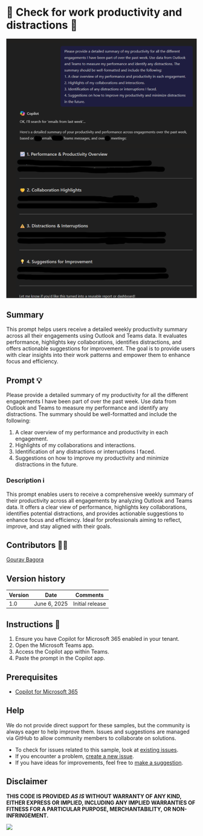 # 🚀 Check for work productivity and distractions 📄
![Performance_distractions_check](./assets/demo.png)

## Summary
This prompt helps users receive a detailed weekly productivity summary across all their engagements using Outlook and Teams data. It evaluates performance, highlights key collaborations, identifies distractions, and offers actionable suggestions for improvement. The goal is to provide users with clear insights into their work patterns and empower them to enhance focus and efficiency.

## Prompt 💡
Please provide a detailed summary of my productivity for all the different engagements I have been part of over the past week. Use data from Outlook and Teams to measure my performance and identify any distractions. The summary should be well-formatted and include the following:
1. A clear overview of my performance and productivity in each engagement.
2. Highlights of my collaborations and interactions.
3. Identification of any distractions or interruptions I faced.
4. Suggestions on how to improve my productivity and minimize distractions in the future.

### Description ℹ️
This prompt enables users to receive a comprehensive weekly summary of their productivity across all engagements by analyzing Outlook and Teams data. It offers a clear view of performance, highlights key collaborations, identifies potential distractions, and provides actionable suggestions to enhance focus and efficiency. Ideal for professionals aiming to reflect, improve, and stay aligned with their goals.

## Contributors 👨‍💻

[Gourav Bagora](https://github.com/GouravBagora)

## Version history

Version|Date|Comments
-------|----|--------
1.0|June 6, 2025|Initial release

## Instructions 📝

1. Ensure you have Copilot for Microsoft 365 enabled in your tenant.
2. Open the Microsoft Teams app.
3. Access the Copilot app within Teams.
4. Paste the prompt in the Copilot app.

## Prerequisites

- [Copilot for Microsoft 365](https://developer.microsoft.com/microsoft-365/dev-program)

## Help

We do not provide direct support for these samples, but the community is always eager to help improve them. Issues and suggestions are managed via GitHub to allow community members to collaborate on solutions.

- To check for issues related to this sample, look at [existing issues](https://github.com/pnp/copilot-prompts/issues?q=label%3A%22sample%3A%20YOUR-SAMPLE-NAME%22).
- If you encounter a problem, [create a new issue](https://github.com/pnp/copilot-prompts/issues/new).
- If you have ideas for improvements, feel free to [make a suggestion](https://github.com/pnp/copilot-prompts/issues/new).

## Disclaimer

**THIS CODE IS PROVIDED *AS IS* WITHOUT WARRANTY OF ANY KIND, EITHER EXPRESS OR IMPLIED, INCLUDING ANY IMPLIED WARRANTIES OF FITNESS FOR A PARTICULAR PURPOSE, MERCHANTABILITY, OR NON-INFRINGEMENT.**

![](https://m365-visitor-stats.azurewebsites.net/SamplesGallery/copilotprompts-m365-define-todays-actions)
